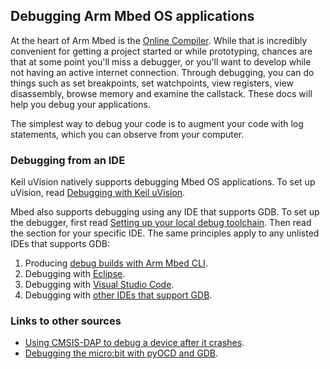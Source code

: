 ## Debugging Arm Mbed OS applications

At the heart of Arm Mbed is the [Online Compiler](developing-mbed-online-compiler.html). While that is incredibly convenient for getting a project started or while prototyping, chances are that at some point you'll miss a debugger, or you'll want to develop while not having an active internet connection. Through debugging, you can do things such as set breakpoints, set watchpoints, view registers, view disassembly, browse memory and examine the callstack. These docs will help you debug your applications.

The simplest way to debug your code is to augment your code with log statements, which you can observe from your computer.

### Debugging from an IDE

Keil uVision natively supports debugging Mbed OS applications. To set up uVision, read [Debugging with Keil uVision](/docs/v5.10/tutorials/keil-uvision.html).

Mbed also supports debugging using any IDE that supports GDB. To set up the debugger, first read [Setting up your local debug toolchain](setting-up-a-local-debug-toolchain.html). Then read the section for your specific IDE. The same principles apply to any unlisted IDEs that supports GDB:

1. Producing [debug builds with Arm Mbed CLI](debug-builds-cli.html).
1. Debugging with [Eclipse](/docs/v5.10/tutorials/eclipse.html).
1. Debugging with [Visual Studio Code](/docs/v5.10/tutorials/visual-studio-code.html).
1. Debugging with [other IDEs that support GDB](/docs/v5.10/tools/debugging.html).

### Links to other sources

- [Using CMSIS-DAP to debug a device after it crashes](https://os.mbed.com/blog/entry/Post-mortem-debugging-with-ARM-mbed/).
- [Debugging the micro:bit with pyOCD and GDB](/docs/v5.10/tutorials/debug-microbit.html).
